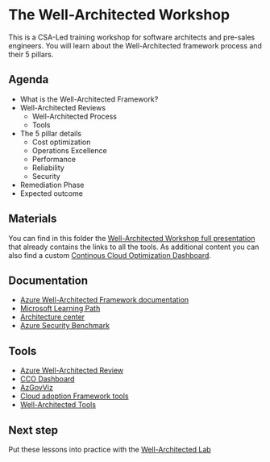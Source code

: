 # The Well-Architected Workshop

This is a CSA-Led training workshop for software architects and pre-sales engineers. You will learn about the Well-Architected framework process and their 5 pillars.

## Agenda

* What is the Well-Architected Framework?
* Well-Architected Reviews
    * Well-Architected Process
    * Tools
* The 5 pillar details
    * Cost optimization
    * Operations Excellence
    * Performance
    * Reliability
    * Security
* Remediation Phase
* Expected outcome

## Materials

You can find in this folder the [Well-Architected Workshop full presentation][presentation] that already contains the links to all the tools. As additional content you can also find a custom [Continous Cloud Optimization Dashboard](ccodashboardiaas_modified.pbit).

## Documentation

* [Azure Well-Architected Framework documentation](https://aka.ms/architecture/framework)
* [Microsoft Learning Path](https://docs.microsoft.com/en-us/learn/paths/azure-well-architected-framework/)
* [Architecture center](https://aka.ms/architecture)
* [Azure Security Benchmark](https://github.com/MicrosoftDocs/SecurityBenchmarks/tree/master/Azure%20Security%20Benchmark)


## Tools

* [Azure Well-Architected Review](https://aka.ms/architecture/review)
* [CCO Dashboard](https://github.com/Azure/ccodashboard)
* [AzGovViz](https://github.com/JulianHayward/Azure-MG-Sub-Governance-Reporting)
* [Cloud adoption Framework tools](https://docs.microsoft.com/en-us/azure/cloud-adoption-framework/reference/tools-templates)
* [Well-Architected Tools](https://github.com/Azure/wellarchitected-tools)

## Next step

Put these lessons into practice with the [Well-Architected Lab](../2.%20Well-Architected%201%20day%20lab)



[presentation]: Azure%20Well-Architected%20Workshop.pdf